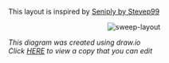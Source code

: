This layout is inspired by [Seniply by Stevep99](https://stevep99.github.io/seniply/)

<div align="center">
  
  ![sweep-layout](https://user-images.githubusercontent.com/27895007/185715593-69f9f981-ae17-4788-b2a8-d1360c65622a.svg)

</div>

*This diagram was created using draw.io*  
*Click [HERE](https://viewer.diagrams.net/?tags=%7B%7D&edit=_blank&layers=1&nav=1&title=sweep-layout.drawio#R7V1bc9s2Fv4t%2B8DZdmeSAQFeHyXZStqmTTZO26QvHVqibTWS6Ep0bPdhf%2FuSEkGROCApW6QOZcDTSS2KuhjfwcGH71xgsNHi4c0quL35OZqGc4OS6YPBzgxKPUqN9D8yfdxeMB3L2l65Xs2m2bXdhYvZP2F2kWRX72bTcF26MY6ieTy7LV%2BcRMtlOIlL14LVKrov33YVzcufehtcZ59IdhcuJsE8BLf9PpvGN%2FzvcnfX34az6xv%2Byabjb59ZBPzm7I3XN8E0ui9cYucGG62iKN7%2BtngYhfN08Pi4bF83rng2%2F2KrcBnv84K%2F3793yU%2Fr6Ozy7qebcHj%2Bd%2FTHm1fZu3wL5nfZH%2Fzf7NvGj3wI7m9mcXhxG0zSx%2FcJzAYb3sSLefLITH4N1rfbgb%2BaPYTJZw2vomWcAWm62eNxsJjNUxv4LVxNg2XAb8s%2Bxcwej6J5tNp8KhuMh%2F5o8%2FLZfF64zjx2bqXXV9Hdcpp%2B4ObVcDT4nxau4vChcCkbnTdhtAjj1WNyC3%2FWzpDitsoykO93wFvZLTcFzPm1IDO16%2Fydd2gkv2SAPAEcCsD5XV1wfAEck%2BKCwwA458qCQ1kZHB954lgAm4%2FqYuP2bOLYAJxPyoLDTAEcThawwHEAOANlwQF8wEV2ay4A50JdcEQ%2BYCO7NQ%2BAc6YsOCIfQGfSPgBnrC44IiHAnjl8DSyg80ZZdAAjcJAZgQklgj%2BURUekBAknQEYHagSf1UVH5AQ%2BtmeDIsFIWXQAKcCm0yaUCX5TFx2RFaDPHagTDJVFR2QFlCCzAmp5AIxweh3yUYtW8U10HS2D%2BfnuqjAuu3veRdFtdvGvMI4fM4iCuzgqAxo%2BzOLPye8k%2B%2F1L4frZQ%2BGJs0f%2BYJn8uZ%2BLD9LXkNc2f7h72eYRf12dZWQGZEHL8H3Gxsm4DtfxKvoaFm3GJA5166xhHd2tJmHdjMjEmThYXYdxrWPLYE8RqTWvVTgP4tm3sPRFZMayeelgtQoeCzfcRrNlvC6884f0QmE9poLVekKEquF%2Bh9mCoW6%2Fwc5s8z%2FlAD8DJa%2Fzh%2FhgT7OK4mRko2X6vH2A5yl7mCCZ%2BNSW2ZczJskPtMirzU8nK4bAtqjlIK8YUB8zqDOP0%2BG6DZYlPJ2%2F79K462a0Xl1lOAyM1ACdYJGCm92wDq%2BjMLl%2BN0vn0yL6aybeYaScDrwuuL2dp6%2BbbKB40kuXUeL2ml6Zvphsvv16Y1Xpd2fk9mHzhJO%2Fv3Od%2FX%2FO%2F9rqYdjnjc6p4bnGwOXvmAC1fdPyByWXt0POL7c3mxg38mw2sSZv3at1nHnlOeNYyHMGypZflGVZlltGBz0aY0Ld8ldl0bFNAR3sQCa3jgI6P6iLjl1GBzsFgELZ8r264Ph9mzpQtvygLDqOQArQo2UUypZvlUUHkALsgAyFsuWPyqIDSAF2MJNC2fInddGx%2B%2BbZoNjzTl10RFaAPnckAs6IGUOqLESAGmDHzCjUC35RFh2RGuBHZaBe8LOy6ABqgB3RZFAvMBTOBwDkANu3MSgZvFYXHZEcoM8eKBlsyIGvLEQiOUBPRqOWDcA4ZlLANqjfw7QAxyfO2DckYVt3TMgmYaDSHhrTAlim1uyRFpDB015awGEzGspMF7eTg6dzIVb4SgwWntT8tsRkU%2BxgYR7h1%2FP7mPPbOtX5DYXKi8cFTxG4XPHsABMY1SFTvsVsG%2FMyMEMqg5UQ53wwhobQXbaNJfAx9GwbBoXOHFqObIJUWEgJuazMB9kNVzoJG%2BDfY466EJpG%2F90CSIx4r%2B0STA6kZHlriyJMrDOYoOJ5%2BHw71RVVLN%2BwuESANomg4qmu2CmWbzCfIaMDxU6mLDpi%2BQZzsecOFDstddFxezZ3LCh2QnFAFXTE8g2LmMjoQKkzzzCet5Kxe6pQAYpgI7s5S6J7KjyVRJJgMWxHB1Ws75RFRyQJ6ATbghqE4arr3USagD97JCqCrS4%2BgChY2EQBygc5UWintOdUoQJEwcd2dbLyN3V3RIAouNiuDqoJ3yuLDiAK6DQbqgmGe6YuPiJRwJ49NtQTDFtdfABR8JCJArVhWEE3hGCOOfCptCFE%2FkylNTRGhvmQN0eGvYwbIDeEEJyK7ZhFu2u63TeP0A7ChsrYeNlqUspBAeqKcLPgdxwS%2BJu3BVZHz1xn0yai83YQNsXORvNgaqB62SoSq8lXJWAdZy4ZuvQwn0T39EnU83rhk4RtnO3RWp8k9gSmx%2BhRwwe1KZOGtumnWsydq%2FJTU4%2BQhFjK2iXZhFid%2BCmxBYfNJSg0ZgsFZJhmpwqvFUtq0CNlNhSQXWXREUtq0KPMNpSPYV86ZdARCmrQMzRsKB6rW60hFtTgzx2oFxNl0RFradADlzZUi7N%2FlcQH8ALswJgt0YuZuocKiMwAPbDsQL343%2BqiY%2FfMuzmy%2FDN1Y8kiN8CfPVBw%2BI%2By6ABugB2rdKBiYFjqcjfADbBjYQ7UDP6lLDqAGWBHkh1p4Vre6FhVmESKgO7koHjwSl10RIKAPolkyWbqbn8ARcBOBnQk8sGh4LzYxgroISBHIia0iVaLKQfbHwGtZbRMbpfkuGx%2B0mdugml0b2yj1uuvYTy5yR6Uwb2eB%2Bt19sw0WN90WUGPnqDgQokCVNBfPC5MvAr6Z7VD4MZTdxhJC3DCWntmQad73GJ7k0gOk1kfnj10qo5WzJF3eI4Q3lGjMt6iKjpCxpbjIC%2BDJumAtZwqOmKGvGOjz50OWMrJouP2be5ITlFWFh0xO97B3i6bklOU1TqbjHp1R4qNjIHd1dlhzzXisrFeXV16zkRGfqeufyk7eY%2BRxA6dY9Aql2EvDZJjqLV55%2Bbtnxm%2Bo837ubzUJehrqyTgps07997CgZDavJ9G7NE3xZKD0LV577z3aHMCiTbv5%2B2MeuC9YcD342B%2B%2BBHPLw87cd%2Fkmuj7Jmn%2FEZVcU91RzBvX9E%2FffBP27h9sj1z0BVb1k8mbrfhBW3HDLgg7SG1KzgrXVly24om24vrNTg%2BkKlkUQykr5pud7RP32ainT1kbuim378GZMTzX5t2w2UF30pJD6RUz70Yn%2FU1bccO2z8be9lFZuOxAdLppwfO8fLgyhKXsuFLaWzEfrpQ214bvEgmm72OjLositYf6Seesim1LPOzD%2FkwKgyIfgutiU5qqpWbnrE2rwln%2F%2BqFVb2ydENJiORN%2B8gKF8YG3yXu3ilBTWmqfEBJLmvCTf2j1YVxqsD5G6wKUjuGbmvTVF3zh5xdSSfL0cqqul%2FF752VUl7HrvYxrDAbay9QXxuEnO1CoYrdHW89%2B0bS1N7FjqrrS20iKiHZX9cweP3mFx0u0EVcZMdNG3MDs0ddcpnr1Q6MRU23E9bufHnhimTr98o1YFh8GMTenyryzAUrv34dYV79RViVULKPYvmn5g%2FT0ke%2B78PMuWHUNxb7WYbqJdVBSYZzLaLUI5tU2%2BDIn6dMz1pUajWdZWJXzKXqZvZxPxd2K%2BiSgEKCnGTDlC19qealg8nphlSkE6BlfTBb7UxUdu3e0R1bAoio64p4Of%2B7odkDVWwb0shmmesFBLhs9LVXbc4xhZ%2B00XmwXSPSMOsr5cAGdIx5YyH%2F%2FUvi94bhC0zj1I1RNlgUJMc5QPdA7wvBmyyeVttk3tE9HlYqdQPEzn%2Fk7F1OfHmCFeidNPkXcyvgElBBqS2ffmBBZeXq3TT4dClnJcZt8Un5UPL6b3p0x2wdH7fuMjeWO2ifO2D%2FMUfO9QvPBshx57MOuhdJHXmVTedq1cL9pH%2BO863xc67oQDybFwtbLFrlkZRlMZeXLE9zaPstPQMjmOrBZ5hIyGrW0taJlaCl6RN6CssQoWlxGANLkL4zLKJZHKit1klQ%2FBfPZdcoiJsm4hcn1YTpes0kwH2RPLGbT6cY3ysymvNS1ZhpMwi%2B5cyquhLQF1MF5nOZ%2BqNPOUJccbs%2Fn9XT2TYxb5PP8IoHta%2FqH%2FRxNZ1ezcLWWe4P8muTNJJdksZIZvzBeRYvkE%2BfhVeoiN%2FvnVb77zT9oJvnwihBMC99p8O7TdoP%2F%2FmL7%2F4u3P4yzS6NPH99tf%2Fu4ue3gr9j6PNwMZW9n4XjsEdJSZaNJmnf2powz%2Bt3NPCqZeSKJXE6TBX4zwJN0cGeTJxP6uoHNyWD%2BYD8yyIkneU052%2FxSJJtS5ims7OLi2ox2MyHkzqx5586b7zYSwoJ92BLz4NeexhsB0TNJeUvjiQ5%2F%2B7dnr6phjJbAGG2RL2yHBrzRU5lsnjOfB25LTLYjYmrDhJExNw711HmxqZWPrs7bMHg%2BVjd6IrZr8tFjWzbc2I2hwKwKPmIjIh89MmzDLdjYUhcft3fzB8aGx7ay%2BIg9Ynz05C3JKbjDfON1YB3fx%2FOLVpG2noB0GVF75I1GAxmHtmzH8yWEn%2Fgk3Hxg5xwkIbLYTlRy1K6yU1SkICah2D5UetauovCIDMQke%2BqBHcKjk9MqCUgfZg9kIK2tcESvb40cxyQMm%2BRIzggdO8rOUbGCAJ%2BEujCiMnaVxUdMjsffxLkU4uOpi48QkcQXQVyJyAvTa5TBx%2B%2Fd%2FJGIvGa73OGUABJz5PFVeFei8prqhkkAQ%2FDRGYJE5uXHJSoIEKAIHrqLg7usD6tNuW4b%2B6yLyWrZKthP2Wqhgy3yDXx3qU8Yr2Yb%2BFNRnzBeSTV6IBd6UIxoTY9ql7K8DD1KJDM90KO8Dg5mONUZKlKZHijGHpQ71IXH7p8DlfVAUhUev3%2BzB4odw3fKAgQJCHq03%2BsgnPxi69lN4mMfEeN1EF%2FuqD75dM9xEquZTcK3UXi4S1LnJKXpCOXMe5SbV1UOtgAVLGf2CfSpxy1nzrOGlO2ykh%2BIWdUErbNeKs91Xf09QR6mCKKTbl%2F15tO19u2fGb6j7fvZZR7omqkv2%2FJr8%2Bbu2zUGrjbvZ1fJoAds%2FOq20dq8Gzo9a%2FNuKjLC997VHYjTUcnrUQbzuABz8SkNc3OtEnoSiL%2BHcNVC%2Bb8FR7mr8v%2F6DoG9Kv%2FnlK2n5f%2B5BHBo%2Bb8rtq%2FoqPzfJOwY9f%2B%2BLk7ZQWDRMgQ2PjHTrZN38HgiPOiJu75OdNrRPirCg573zjuOFuEZMcNTtzaBOn2bQ5QvzHoOpcKACA927RUlEmE3mUMDdcsTAE1wsNV3ys1GBGmkLkiALGCrEJRIRLYEpKG67g5SBmzCTYlEKkpnkqYMfZpJEqEnBUndmkZIHLDVOEq0slBDGbCz%2FCjRykI1WXCws2Qp0cpCNU3oAeGWKwtDdVcgQBPw55CplYVqguBgVzlRU6IsHApPIW%2B5xbRlhNkEViTsdGPKy%2Bk7guukqwKY2HXOwa4KoKaugiqUeArw4Muqpm6pWSjxFOFBD0qYuqVmocRThAc7sJf4Vw3PrsSzf7NHawuFAk8RHnSN29TaQg01QBdOTd2fpYYaoAcfqFYVaqgBunOjHagKJwsPoAb4s6cDFeFU4QHUAF%2FXplo1qKYG%2BJIp1apBNTXADzhQrRpUU4MeODetGlRTgx7MHq0a1FAD9IQR2oFq0FFbqBNuMwQShdADSbQDOUK3lwLtpcT5jh7v5R6ogPtg0o%2F2UgEhm2ZRAFPmEjIaQcNot70UEdpLmTZ6fylqwda%2BaSUuH8VoFd9E19EymJ%2FvrgqWv7vnXRTdZhf%2FCuP4McMmuIujMp67suX9Dy3PS6RN40kl0nvYjqQymzHfH4%2BltsKfqbSJxvJoyvYuj%2BanjDWWR%2B9d93ygvUAn3nd7eWJJ%2FWnbC%2B8C3hd7YVBWvQjn6apOyTC5FEdR4vko%2BbCKEm8dAuNKnGtctoXyAGertGThDuaz65QoTJLhDpPrw9RVzybBfJA9sZhNpxvzlC0%2B5eWptLhXrucHWk4bawwVWxiapgPXmIQd8tuKqwztbpWBVX%2FH8Bq5B9hN%2Bi%2FF547tAQQ%2BMg1C72pyoGege68krGeeASr6H8N1mDqGYLL5%2FMLZBdtuOpcFh3GrHUYLDgMUmJiW%2BRoKOiZzJKQ09zUdGAc8yx2NZtQ302nbWbTQfWd%2Fp5Df2RenYFmngvtxtyOjUZW95M8cYC8W23cRoX3bjsC44yi4XcOl4100%2BbrHWtHfNQCuV1Um0sKy4Ahn2%2BBHMG1JBNM%2BB4iqovODdZv62Dq%2FDYOYf6qLj1iHQx3sMJktiWKOqDFgyoIE6kMperDMlsQy00bJVOWeLKBEtAeTSRbUVHcmgSpR6qITBkn40YEylCoIAcLA0ItxHBgo%2FJ%2B6%2BIiEgRFsH%2BdIMqJthVchwBbQKTdfF4sIuQojJPKEHswh6QEJ23MFtv8qixbgDMzE5gyOTpOuIQzoJTqOTpOu4Qvo1buOTpOuJgs9oNs6TbqGKeDPHl1cXUMN0PuuON1mM7%2BsplOMN9BHg8uF2kKbcOmaA0PSvMoysWsOXF3EXV2Giq%2FJuhK9QlV4QBkqflDD1UXc1WWo%2BLFBV6sT1WWoPZg9Wp2oLkPF18pdrU5UUwN86dXV6kQ1NcCPY7hanaihBvjOTbd%2Bq6YG%2BLOHF%2BVpeCTUAF8Z97RqUEMN0KVXri5qeGTUAD1w4WnVoJoa9MC5adWghhrgzx6tGtRQA%2FSUE68D1aCj5lUIXEFMEcIPAHkdyAi66VRT0yn8eK8H9YmLxwXEvpOuU0JXB48Ql8lAHNiEWARaQt5lqmwxhwMlaTmVN%2FnAaznld8Dnu0mlON0pSsUpStD7wvkd7BNezjlgngDXEds3jj6tf7VWv91%2BWg8%2B2%2F79mP3456dXsJbtKX0YUiyO3ubriU1%2BKnrxwHk98cLL2h6AxQYL0sHcv3tXtlk7fnuFuu9dmLHDKIrnUTANV7DFwndXiUNLW%2FMsw%2Fvk36vZanGfDNb3wJJ0i54nbVpF32BKNIWKjl7PcA%2FJw1UCcuG5N8no3fwcTcP0jv8D) to view a copy that you can edit*
